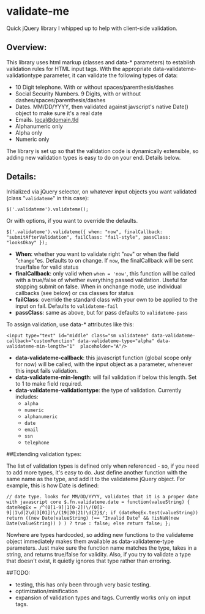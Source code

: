 # validate-me

Quick jQuery library I whipped up to help with client-side validation.

## Overview:

This library uses html markup (classes and data-* parameters) to establish validation rules for HTML input tags. With the appropriate data-validateme-validationtype parameter, it can validate the following types of data:

- 10 Digit telephone. With or without spaces/parenthesis/dashes
- Social Security Numbers. 9 Digits, with or without dashes/spaces/parenthesis/dashes
- Dates. MM/DD/YYYY, then validated against javscript's native Date() object to make sure it's a real date
- Emails. local@domain.tld
- Alphanumeric only
- Alpha only
- Numeric only

The library is set up so that the validation code is dynamically extensible, so adding new validation types is easy to do on your end. Details below.

## Details:

Initialized via jQuery selector, on whatever input objects you want validated (class "`validateme`" in this case):

`$('.validateme').validateme();`

Or with options, if you want to override the defaults. 

`$('.validateme').validateme({
		when: "now",
		finalCallback: "submitAfterValidation",
		failClass: "fail-style",
		passClass: "looksOkay"
	});`
	
- **When**: whether you want to validate right "`now`" or when the field "`change`"es. Defaults to on change. If `now`, the finalCallback will be sent true/false for valid status 
- **finalCallback**: only valid when `when = 'now'`, this function will be called with a true/false of whether everything passed validation. Useful for stopping submit on false. When in onchange mode, use individual callbacks (see below) or css classes for status
- **failClass**: override the standard class with your own to be applied to the input on fail. Defaults to `validateme-fail`
- **passClass**: same as above, but for pass defaults to `validateme-pass`

To assign validation, use data-* attributes like this:

`<input type="text" id="middle" class="sm validateme" data-validateme-callback="customFunction" data-validateme-type="alpha" data-validateme-min-length="1"  placeholder="A"/>`

- **data-validateme-callback**: this javascript function (global scope only for now) will be called, with the input object as a parameter, whenever this input fails validation. 
- **data-validateme-min-length**: will fail validation if below this length. Set to 1 to make field required.
- **data-validateme-validationtype**: the type of validation. Currently includes:
  - `alpha`
  - `numeric`
  - `alphanumeric`
  - `date`
  - `email`
  - `ssn`
  - `telephone`
  
##Extending validation types:

The list of validation types is defined only when referenced - so, if you need to add more types, it's easy to do. Just define another function with the same name as the type, and add it to the validateme jQuery object. For example, this is how Date is defined: 

`// date type. looks for MM/DD/YYYY, validates that it is a proper date with javascript core
	$.fn.validateme.date = function(valueString) {
	dateRegEx = /^(0[1-9]|1[0-2])\/(0[1-9]|1\d|2\d|3[01])\/(19|20|21)\d{2}$/;
		if (dateRegEx.test(valueString))
			return ((new Date(valueString) !== "Invalid Date" && !isNaN(new Date(valueString)) ) ) ? true : false;
		else return false;
	};`
	
Nowhere are types hardcoded, so adding new functions to the validateme object immediately makes them available as data-validateme-type parameters. Just make sure the function name matches the type, takes in a string, and returns true/false for validity. Also, if you try to validate a type that doesn't exist, it quietly ignores that type rather than erroring.
  
##TODO: 
- testing, this has only been through very basic testing.
- optimization/minification
- expansion of validation types and tags. Currently works only on input tags.
  
